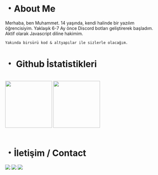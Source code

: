   <h1>・About Me</h1>
Merhaba, ben Muhammet. 14 yaşında, kendi halinde bir yazılım öğrencisiyim. Yaklaşık 6-7 Ay önce Discord botları geliştirerek başladım. Aktif olarak Javascript diline hakimim.

`Yakında birsürü kod & altyapılar ile sizlerle olacağım.`
  <h1>・ Github İstatistikleri</h1>
</p>
  <br>
  <img src="https://github-readme-stats.vercel.app/api?username=juresk&show_icons=true&theme=midnight-purple&hide_border=true" width="%100" height="150px">
    <img src="https://github-readme-stats.vercel.app/api/top-langs/?username=juresk&show_icons=true&theme=midnight-purple&hide_border=true" width="%100" height="150px">
  <br><br>

  <h1>・İletişim / Contact</h1>
  <a href="https://discord.com/users/793008866815901736" target="_blank"><img src="https://shields.io/badge/Juresk-111111.svg?&style=for-the-badge&logo=discord"></a>
  <a href="https://github.com/juresk" target="_blank"><img src="https://shields.io/badge/Juresk-111111.svg?&style=for-the-badge&logo=github"></a>
  <a href="https://discord.gg/3UsGURBcXW" target="_blank"><img src="https://shields.io/badge/My Discord Server-111111.svg?&style=for-the-badge"></a>
</div>
